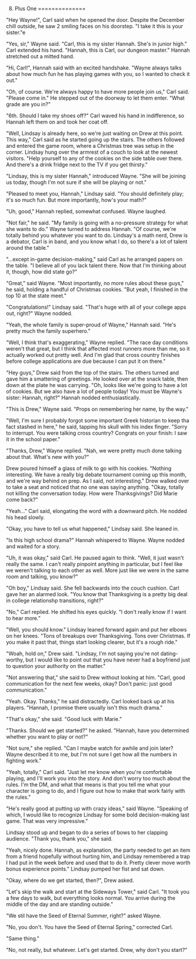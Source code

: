 8. Plus One
==============

"Hey Wayne!", Carl said when he opened the door. Despite the December chill outside, he saw 2 smiling faces on his doorstep. "I take it this is your sister."e

"Yes, sir," Wayne said. "Carl, this is my sister Hannah. She's in junior high." Carl extended his hand. "Hannah, this is Carl, our dungeon master." Hannah stretched out a mitted hand.

"Hi, Carl!", Hannah said with an excited handshake. "Wayne always talks about how much fun he has playing games with you, so I wanted to check it out."

"Oh, of course. We're always happy to have more people join us," Carl said. "Please come in." He stepped out of the doorway to let them enter. "What grade are you in?"

"6th. Should I take my shoes off?" Carl waved his hand in indifference, so Hannah left them on and took her coat off.

"Well, Lindsay is already here, so we're just waiting on Drew at this point. This way," Carl said as he started going up the stairs. The others followed and entered the game room, where a Christmas tree was setup in the corner. Lindsay hung over the armrest of a couch to look at the newest visitors. "Help yourself to any of the cookies on the side table over there. And there's a drink fridge next to the TV if you get thirsty."

"Lindsay, this is my sister Hannah," introduced Wayne. "She will be joining us today, though I'm not sure if she will be playing or not."

"Pleased to meet you, Hannah," Lindsay said. "You should definitely play; it's so much fun. But more importantly, how's your math?"

"Uh, good," Hannah replied, somewhat confused. Wayne laughed.

"Not fair," he said. "My family is going with a no-pressure strategy for what she wants to do." Wayne turned to address Hannah. "Of course, we're totally behind you whatever you want to do. Lindsay's a math nerd, Drew is a debator, Carl is in band, and you know what I do, so there's a lot of talent around the table."

"...except in-game decision-making," said Carl as he arranged papers on the table. "I believe all of you lack talent there. Now that I'm thinking about it, though, how did state go?"

"Great," said Wayne. "Most importantly, no more rules about these guys," he said, holding a handful of Christmas cookies. "But yeah, I finished in the top 10 at the state meet."

"Congratulations!" Lindsay said. "That's huge with all of your college apps out, right?" Wayne nodded.

"Yeah, the whole family is super-proud of Wayne," Hannah said. "He's pretty much the family superhero."

"Well, I think that's exaggerating," Wayne replied. "The race day conditions weren't that great, but I think that affected most runners more than me, so it actually worked out pretty well. And I'm glad that cross country finishes before college applications are due because I can put it on there."

"Hey guys," Drew said from the top of the stairs. The others turned and gave him a smattering of greetings. He looked over at the snack table, then down at the plate he was carrying. "Oh, looks like we're going to have a lot of cookies. But we also have a lot of people today! You must be Wayne's sister: Hannah, right?" Hannah nodded enthusiastically.

"This is Drew," Wayne said. "Props on remembering her name, by the way."

"Well, I'm sure I probably forgot some important Greek historian to keep tha fact stashed in here," he said, tapping his skull with his index finger. "Sorry to interrupt. You were talking cross country? Congrats on your finish: I saw it in the school paper."

"Thanks, Drew," Wayne replied. "Nah, we were pretty much done talking about that. What's new with you?"

Drew poured himself a glass of milk to go with his cookies. "Nothing interesting. We have a really big debate tournament coming up this month, and we're way behind on prep. As I said, not interesting." Drew walked over to take a seat and noticed that no one was saying anything. "Okay, totally not killing the conversation today. How were Thanksgivings? Did Marie come back?"

"Yeah..." Carl said, elongating the word with a downward pitch. He nodded his head slowly.

"Okay, you have to tell us what happened," Lindsay said. She leaned in.

"Is this high school drama?" Hannah whispered to Wayne. Wayne nodded and waited for a story.

"Uh, it was okay," said Carl. He paused again to think. "Well, it just wasn't really the same. I can't really pinpoint anything in particular, but I feel like we weren't talking to each other as well. More just like we were in the same room and talking, you know?"

"Oh boy," Lindsay said. She fell backwards into the couch cushion. Carl gave her an alarmed look. "You know that Thanksgiving is a pretty big deal in college relationshp transitions, right?"

"No," Carl replied. He shifted his eyes quickly. "I don't really know if I want to hear more."

"Well, you should know." Lindsay leaned forward again and put her elbows on her knees. "Tons of breakups over Thanksgiving. Tons over Christmas. If you make it past that, things start looking clearer, but it's a rough ride."

"Woah, hold on," Drew said. "Lindsay, I'm not saying you're not dating-worthy, but I would like to point out that you have never had a boyfriend just to question your authority on the matter."

"Not answering that," she said to Drew without looking at him. "Carl, good communication for the next few weeks, okay? Don't panic: just good communication."

"Yeah. Okay. Thanks," he said distractedly. Carl looked back up at his players. "Hannah, I promise there usually isn't this much drama."

"That's okay," she said. "Good luck with Marie."

"Thanks. Should we get started?" he asked. "Hannah, have you determined whether you want to play or not?"

"Not sure," she replied. "Can I maybe watch for awhile and join later? Wayne described it to me, but I'm not sure I get how all the numbers in fighting work."

"Yeah, totally," Carl said. "Just let me know when you're comfortable playing, and I'll work you into the story. And don't worry too much about the rules. I'm the DM, and what that means is that you tell me what your character is going to do, and I figure out how to make that work fairly with the rules."

"He's really good at putting up with crazy ideas," said Wayne. "Speaking of which, I would like to recognize Lindsay for some bold decision-making last game. That was very impressive."

Lindsay stood up and began to do a series of bows to her clapping audience. "Thank you, thank you," she said.

"Yeah, nicely done. Hannah, as explanation, the party needed to get an item from a friend hopefully without hurting him, and Lindsay remembered a trap I had put in the week before and used that to do it. Pretty clever move worth bonus experience points." Lindsay pumped her fist and sat down.

"Okay, where do we get started, then?", Drew asked.

"Let's skip the walk and start at the Sideways Tower," said Carl. "It took you a few days to walk, but everything looks normal. You arrive during the middle of the day and are standing outside."

"We stil have the Seed of Eternal Summer, right?" asked Wayne.

"No, you don't. You have the Seed of Eternal Spring," corrected Carl.

"Same thing."

"No, not really, but whatever. Let's get started. Drew, why don't you start?"
